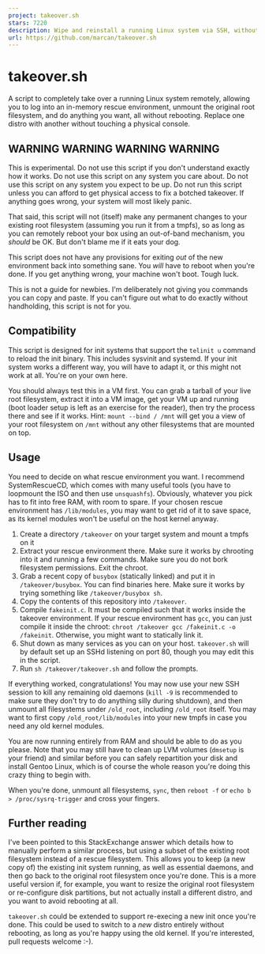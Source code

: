 ```yaml
---
project: takeover.sh
stars: 7220
description: Wipe and reinstall a running Linux system via SSH, without rebooting. You know you want to.
url: https://github.com/marcan/takeover.sh
---
```


takeover.sh
===========

A script to completely take over a running Linux system remotely, allowing you to log into an in-memory rescue environment, unmount the original root filesystem, and do anything you want, all without rebooting. Replace one distro with another without touching a physical console.

WARNING WARNING WARNING WARNING
-------------------------------

This is experimental. Do not use this script if you don't understand exactly how it works. Do not use this script on any system you care about. Do not use this script on any system you expect to be up. Do not run this script unless you can afford to get physical access to fix a botched takeover. If anything goes wrong, your system will most likely panic.

That said, this script will not (itself) make any permanent changes to your existing root filesystem (assuming you run it from a tmpfs), so as long as you can remotely reboot your box using an out-of-band mechanism, you _should_ be OK. But don't blame me if it eats your dog.

This script does not have any provisions for exiting _out_ of the new environment back into something sane. You _will_ have to reboot when you're done. If you get anything wrong, your machine won't boot. Tough luck.

This is not a guide for newbies. I'm deliberately not giving you commands you can copy and paste. If you can't figure out what to do exactly without handholding, this script is not for you.

Compatibility
-------------

This script is designed for init systems that support the `telinit u` command to reload the init binary. This includes sysvinit and systemd. If your init system works a different way, you will have to adapt it, or this might not work at all. You're on your own here.

You should always test this in a VM first. You can grab a tarball of your live root filesystem, extract it into a VM image, get your VM up and running (boot loader setup is left as an exercise for the reader), then try the process there and see if it works. Hint: `mount --bind / /mnt` will get you a view of your root filesystem on `/mnt` without any other filesystems that are mounted on top.

Usage
-----

You need to decide on what rescue environment you want. I recommend SystemRescueCD, which comes with many useful tools (you have to loopmount the ISO and then use `unsquashfs`). Obviously, whatever you pick has to fit into free RAM, with room to spare. If your chosen rescue environment has `/lib/modules`, you may want to get rid of it to save space, as its kernel modules won't be useful on the host kernel anyway.

1.  Create a directory `/takeover` on your target system and mount a tmpfs on it
2.  Extract your rescue environment there. Make sure it works by chrooting into it and running a few commands. Make sure you do not bork filesystem permissions. Exit the chroot.
3.  Grab a recent copy of `busybox` (statically linked) and put it in `/takeover/busybox`. You can find binaries here. Make sure it works by trying something like `/takeover/busybox sh`.
4.  Copy the contents of this repository into `/takeover`.
5.  Compile `fakeinit.c`. It must be compiled such that it works inside the takeover environment. If your rescue environment has `gcc`, you can just compile it inside the chroot: `chroot /takeover gcc /fakeinit.c -o /fakeinit`. Otherwise, you might want to statically link it.
6.  Shut down as many services as you can on your host. `takeover.sh` will by default set up an SSHd listening on port 80, though you may edit this in the script.
7.  Run `sh /takeover/takeover.sh` and follow the prompts.

If everything worked, congratulations! You may now use your new SSH session to kill any remaining old daemons (`kill -9` is recommended to make sure they don't try to do anything silly during shutdown), and then unmount all filesystems under `/old_root`, including `/old_root` itself. You may want to first copy `/old_root/lib/modules` into your new tmpfs in case you need any old kernel modules.

You are now running entirely from RAM and should be able to do as you please. Note that you may still have to clean up LVM volumes (`dmsetup` is your friend) and similar before you can safely repartition your disk and install Gentoo Linux, which is of course the whole reason you're doing this crazy thing to begin with.

When you're done, unmount all filesystems, `sync`, then `reboot -f` or `echo b > /proc/sysrq-trigger` and cross your fingers.

Further reading
---------------

I've been pointed to this StackExchange answer which details how to manually perform a similar process, but using a subset of the existing root filesystem instead of a rescue filesystem. This allows you to keep (a new copy of) the existing init system running, as well as essential daemons, and then go back to the original root filesystem once you're done. This is a more useful version if, for example, you want to resize the original root filesystem or re-configure disk partitions, but not actually install a different distro, and you want to avoid rebooting at all.

`takeover.sh` could be extended to support re-execing a new init once you're done. This could be used to switch to a _new_ distro entirely without rebooting, as long as you're happy using the old kernel. If you're interested, pull requests welcome :-).
